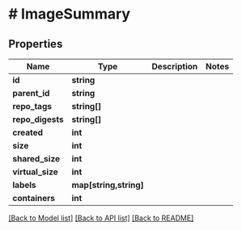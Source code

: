 # # ImageSummary

## Properties

Name | Type | Description | Notes
------------ | ------------- | ------------- | -------------
**id** | **string** |  | 
**parent_id** | **string** |  | 
**repo_tags** | **string[]** |  | 
**repo_digests** | **string[]** |  | 
**created** | **int** |  | 
**size** | **int** |  | 
**shared_size** | **int** |  | 
**virtual_size** | **int** |  | 
**labels** | **map[string,string]** |  | 
**containers** | **int** |  | 

[[Back to Model list]](../../README.md#documentation-for-models) [[Back to API list]](../../README.md#documentation-for-api-endpoints) [[Back to README]](../../README.md)


